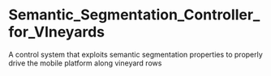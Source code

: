 # Semantic_Segmentation_Controller_for_VIneyards
A control system that exploits semantic segmentation properties to properly drive the mobile platform along vineyard rows
